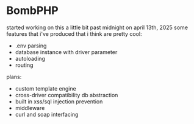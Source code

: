 # BombPHP

started working on this a little bit past midnight on april 13th, 2025
some features that i've produced that i think are pretty cool:
- .env parsing
- database instance with driver parameter
- autoloading
- routing

plans:
- custom template engine
- cross-driver compatibility db abstraction
- built in xss/sql injection prevention
- middleware
- curl and soap interfacing
